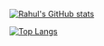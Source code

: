 [![Rahul's GitHub stats](https://github-readme-stats.vercel.app/api?username=rahul7004368542)](https://github.com/rahul7004368542/github-readme-stats)

[![Top Langs](https://github-readme-stats.vercel.app/api/top-langs/?username=rahul7004368542)](https://github.com/rahul7004368542/github-readme-stats)
